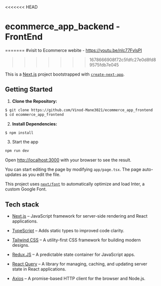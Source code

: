 <<<<<<< HEAD
# ecommerce_app_backend - FrontEnd
=======
#visit to Ecommerce webite - https://youtu.be/nlc77FvlsPI
>>>>>>> 1678666908f72c5fdfc27e0d8fd89575fdb7e045

This is a [Next.js](https://nextjs.org/) project bootstrapped with [`create-next-app`](https://github.com/vercel/next.js/tree/canary/packages/create-next-app).

## Getting Started

1. **Clone the Repository:**
```bash
$ git clone https://github.com/Vinod-Mane3021/ecommerce_app_frontend
$ cd ecommerce_app_frontend
```
2. **Install Dependencies:**
```bash
$ npm install
```

3. Start the app
```bash
npm run dev
```



Open [http://localhost:3000](http://localhost:3000) with your browser to see the result.

You can start editing the page by modifying `app/page.tsx`. The page auto-updates as you edit the file.

This project uses [`next/font`](https://nextjs.org/docs/basic-features/font-optimization) to automatically optimize and load Inter, a custom Google Font.

## Tech stack

- [Next.js](https://nodejs.org/en) –  JavaScript framework for server-side rendering and React applications.

- [TypeScript](https://expressjs.com/) – Adds static types to improved code clarity.

- [Tailwind CSS](https://www.mongodb.com/) – A utility-first CSS framework for building modern designs.

- [Redux.JS](https://mongoosejs.com/) – A predictable state container for JavaScript apps.

- [React Query](https://www.typescriptlang.org/) – A library for managing, caching, and updating server state in React applications.

- [Axios](https://www.typescriptlang.org/) – A promise-based HTTP client for the browser and Node.js.